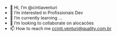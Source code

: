 - 👋 Hi, I’m @cintiaventuri
- 👀 I’m interested in Profissionais Dev
- 🌱 I’m currently learning ...
- 💞️ I’m looking to collaborate on alocacões
- 📫 How to reach me ccinti.venturi@quality.com.br

<!---
cintiaventuri/cintiaventuri is a ✨ special ✨ repository because its `README.md` (this file) appears on your GitHub profile.
You can click the Preview link to take a look at your changes.
--->

